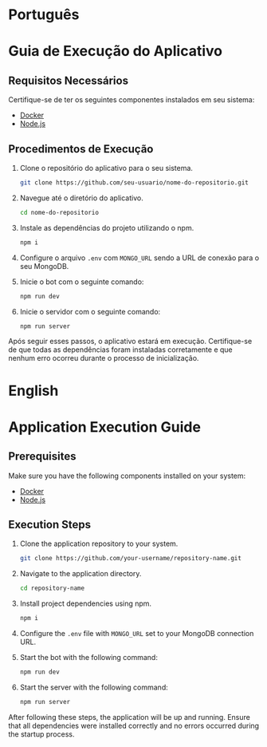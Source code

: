# Português
# Guia de Execução do Aplicativo

## Requisitos Necessários

Certifique-se de ter os seguintes componentes instalados em seu sistema:

- [Docker](https://www.docker.com/)
- [Node.js](https://nodejs.org/)

## Procedimentos de Execução

1. Clone o repositório do aplicativo para o seu sistema.

    ```bash
   git clone https://github.com/seu-usuario/nome-do-repositorio.git
    ```

3. Navegue até o diretório do aplicativo.

    ```bash
   cd nome-do-repositorio
    ```

5. Instale as dependências do projeto utilizando o npm.

    ```bash
   npm i
    ```

7. Configure o arquivo `.env` com `MONGO_URL` sendo a URL de conexão para o seu MongoDB.

8. Inicie o bot com o seguinte comando:

    ```bash
   npm run dev
    ```

10. Inicie o servidor com o seguinte comando:

    ```bash
    npm run server
    ```


Após seguir esses passos, o aplicativo estará em execução. Certifique-se de que todas as dependências foram instaladas corretamente e que nenhum erro ocorreu durante o processo de inicialização.

# English
# Application Execution Guide

## Prerequisites

Make sure you have the following components installed on your system:

- [Docker](https://www.docker.com/)
- [Node.js](https://nodejs.org/)

## Execution Steps

1. Clone the application repository to your system.

    ```bash
   git clone https://github.com/your-username/repository-name.git
    ```

2. Navigate to the application directory.

    ```bash
   cd repository-name
    ```

3. Install project dependencies using npm.

    ```bash
   npm i
    ```
   
4. Configure the `.env` file with `MONGO_URL` set to your MongoDB connection URL.

5. Start the bot with the following command:

    ```bash
   npm run dev
    ```

6. Start the server with the following command:

    ```bash
    npm run server
    ```

After following these steps, the application will be up and running. Ensure that all dependencies were installed correctly and no errors occurred during the startup process.

